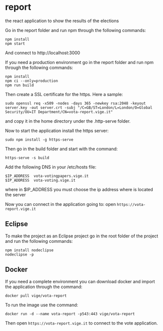 # report
the react application to show the results of the elections

Go in the report folder and run npm through the following commands:
```
npm install
npm start
```

And connect to http://localhost:3000

If you need a production environment go in the report folder and run npm through the following commands:
```
npm install
npm ci --only=production
npm run build
```
Then create a SSL certificate for the https. Here a sample:
```
sudo openssl req -x509 -nodes -days 365 -newkey rsa:2048 -keyout server.key -out server.crt -subj "/C=GB/ST=London/L=London/O=Global Security/OU=IT Department/CN=vota-report.vige.it"
```
and copy it in the home directory under the .http-serve folder.

Now to start the application install the https server:
```
sudo npm install -g https-serve
```
Then go in the build folder and start with the command:
```
https-serve -s build
```

Add the following DNS in your /etc/hosts file:
```
$IP_ADDRESS  vota-votingpapers.vige.it
$IP_ADDRESS  vota-voting.vige.it
```

where in $IP_ADDRESS you must choose the ip address where is located the server

Now you can connect in the application going to: open `https://vota-report.vige.it`

## Eclipse

To make the project as an Eclipse project go in the root folder of the project and run the following commands:
```
npm install nodeclipse
nodeclipse -p
```

## Docker

If you need a complete environment you can download docker and import the application through the command:
```
docker pull vige/vota-report
```
To run the image use the command:
```
docker run -d --name vota-report -p543:443 vige/vota-report
```
Then open `https://vota-report.vige.it` to connect to the vote application.
